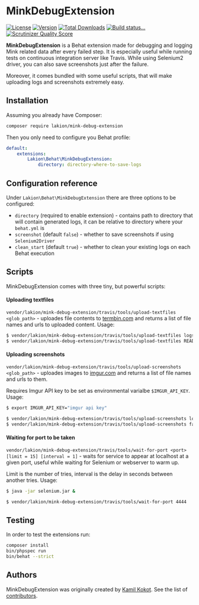 MinkDebugExtension
==================

[![License](https://img.shields.io/packagist/l/lakion/mink-debug-extension.svg)](https://packagist.org/packages/lakion/mink-debug-extension)
[![Version](https://img.shields.io/packagist/v/lakion/mink-debug-extension.svg)](https://packagist.org/packages/lakion/mink-debug-extension)
[![Total Downloads](https://img.shields.io/packagist/dt/lakion/mink-debug-extension.svg)](https://packagist.org/packages/lakion/mink-debug-extension)
[![Build status...](https://img.shields.io/travis/Lakion/MinkDebugExtension/master.svg)](http://travis-ci.org/Lakion/MinkDebugExtension)
[![Scrutinizer Quality Score](https://img.shields.io/scrutinizer/g/Lakion/MinkDebugExtension.svg)](https://scrutinizer-ci.com/g/Lakion/MinkDebugExtension/)

**MinkDebugExtension** is a Behat extension made for debugging and logging Mink related data after every failed step. 
It is especially useful while running tests on continuous integration server like Travis.
While using Selenium2 driver, you can also save screenshots just after the failure.

Moreover, it comes bundled with some useful scripts, that will make uploading logs and screenshots extremely easy.

Installation
------------

Assuming you already have Composer:

```bash
composer require lakion/mink-debug-extension
```

Then you only need to configure you Behat profile:

```yml
default:
    extensions:
        Lakion\Behat\MinkDebugExtension:
            directory: directory-where-to-save-logs
```

Configuration reference
-----------------------

Under `Lakion\Behat\MinkDebugExtension` there are three options to be configured:

  - `directory` (required to enable extension) - contains path to directory that will contain generated logs, it can be relative to directory where your `behat.yml` is
  - `screenshot` (default `false`) - whether to save screenshots if using `Selenium2Driver`
  - `clean_start` (default `true`) - whether to clean your existing logs on each Behat execution
  
Scripts
-------

MinkDebugExtension comes with three tiny, but powerful scripts:

#### Uploading textfiles

`vendor/lakion/mink-debug-extension/travis/tools/upload-textfiles <glob_path>` - uploades file contents to [termbin.com](http://termbin.com) and returns a list of file names and urls to uploaded content. Usage:
  
```bash
$ vendor/lakion/mink-debug-extension/travis/tools/upload-textfiles logs/*.log
$ vendor/lakion/mink-debug-extension/travis/tools/upload-textfiles README.md
```

#### Uploading screenshots
  
`vendor/lakion/mink-debug-extension/travis/tools/upload-screenshots <glob_path>` - uploades images to [imgur.com](http://imgur.com) and returns a list of file names and urls to them.
  
Requires Imgur API key to be set as environmental varialbe `$IMGUR_API_KEY`. Usage:

```bash
$ export IMGUR_API_KEY="imgur api key"

$ vendor/lakion/mink-debug-extension/travis/tools/upload-screenshots logs/*.png
$ vendor/lakion/mink-debug-extension/travis/tools/upload-screenshots favicon.ico
```

#### Waiting for port to be taken

`vendor/lakion/mink-debug-extension/travis/tools/wait-for-port <port> [limit = 15] [interval = 1]` - waits for service to appear at localhost at a given port, useful while waiting for Selenium or webserver to warm up.

Limit is the number of tries, interval is the delay in seconds between another tries. Usage:

```bash
$ java -jar selenium.jar &

$ vendor/lakion/mink-debug-extension/travis/tools/wait-for-port 4444
```
  
Testing
-------

In order to test the extensions run:

```bash
composer install
bin/phpspec run
bin/behat --strict
```

Authors
-------

MinkDebugExtension was originally created by [Kamil Kokot](http://kamil.kokot.me).
See the list of [contributors](https://github.com/Lakion/MinkDebugExtension/contributors).
